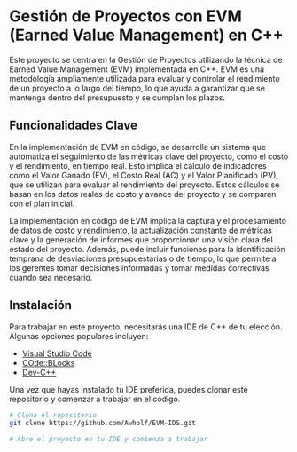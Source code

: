 # Gestión de Proyectos con EVM (Earned Value Management) en C++
Este proyecto se centra en la Gestión de Proyectos utilizando la técnica de Earned Value Management (EVM) implementada en C++. EVM es una metodología ampliamente utilizada para evaluar y controlar el rendimiento de un proyecto a lo largo del tiempo, lo que ayuda a garantizar que se mantenga dentro del presupuesto y se cumplan los plazos.

## Funcionalidades Clave
En la implementación de EVM en código, se desarrolla un sistema que automatiza el seguimiento de las métricas clave del proyecto, como el costo y el rendimiento, en tiempo real. Esto implica el cálculo de indicadores como el Valor Ganado (EV), el Costo Real (AC) y el Valor Planificado (PV), que se utilizan para evaluar el rendimiento del proyecto. Estos cálculos se basan en los datos reales de costo y avance del proyecto y se comparan con el plan inicial.

La implementación en código de EVM implica la captura y el procesamiento de datos de costo y rendimiento, la actualización constante de métricas clave y la generación de informes que proporcionan una visión clara del estado del proyecto. Además, puede incluir funciones para la identificación temprana de desviaciones presupuestarias o de tiempo, lo que permite a los gerentes tomar decisiones informadas y tomar medidas correctivas cuando sea necesario.

## Instalación

Para trabajar en este proyecto, necesitarás una IDE de C++ de tu elección. Algunas opciones populares incluyen:

- [Visual Studio Code](https://code.visualstudio.com)
- [COde::BLocks](https://www.codeblocks.org)
- [Dev-C++](https://www.bloodshed.net/)

Una vez que hayas instalado tu IDE preferida, puedes clonar este repositorio y comenzar a trabajar en el código.
```bash
# Clona el repositorio
git clone https://github.com/Awholf/EVM-IDS.git

# Abre el proyecto en tu IDE y comienza a trabajar

